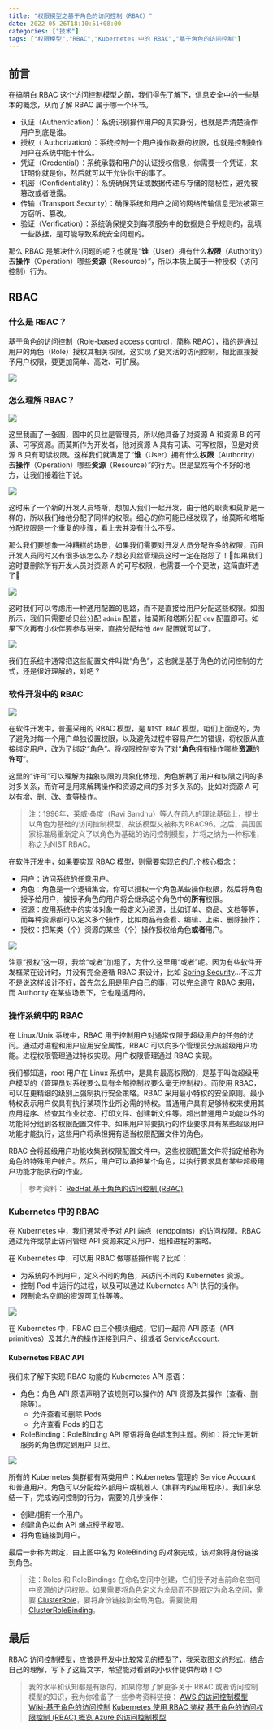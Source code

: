 ```yaml
---
title: "权限模型之基于角色的访问控制（RBAC）"
date: 2022-05-26T18:10:51+08:00
categories: ["技术"]
tags: ["权限模型","RBAC","Kubernetes 中的 RBAC","基于角色的访问控制"]
---
```


## 前言

在搞明白 RBAC 这个访问控制模型之前，我们得先了解下，信息安全中的一些基本的概念，从而了解 RBAC 属于哪一个环节。

- 认证（Authentication）：系统识别操作用户的真实身份，也就是弄清楚操作用户到底是谁。
- 授权（ Authorization）：系统控制一个用户操作数据的权限，也就是控制操作用户在系统中能干什么。
- 凭证（Credential）：系统承载和用户的认证授权信息，你需要一个凭证，来证明你就是你，然后就可以干允许你干的事了。
- 机密（Confidentiality）：系统确保凭证或数据传递与存储的隐秘性，避免被篡改或者泄露。
- 传输（Transport Security）：确保系统和用户之间的网络传输信息无法被第三方窃听、篡改。
- 验证（Verification）：系统确保提交到每项服务中的数据是合乎规则的，乱填一些数据，是可能导致系统安全问题的。

那么 RBAC 是解决什么问题的呢？也就是“**谁**（User）拥有什么**权限**（Authority）去**操作**（Operation）哪些**资源**（Resource）”，所以本质上属于一种授权（访问控制）行为。

## RBAC

### 什么是 RBAC？

基于角色的访问控制（Role-based access control，简称 RBAC），指的是通过用户的角色（Role）授权其相关权限，这实现了更灵活的访问控制，相比直接授予用户权限，要更加简单、高效、可扩展。

![](/images/articles/2022/just-rbac-it/rbac01.png)

### 怎么理解 RBAC？

![](/images/articles/2022/just-rbac-it/rbac02.png)

这里我画了一张图，图中的贝丝是管理员，所以他具备了对资源 A 和资源 B 的可读、可写资源。而莫斯作为开发者，他对资源 A 具有可读、可写权限，但是对资源 B 只有可读权限。这样我们就满足了“**谁**（User）拥有什么**权限**（Authority）去**操作**（Operation）哪些**资源**（Resource）”的行为。但是显然有个不好的地方，让我们接着往下说。

![](/images/articles/2022/just-rbac-it/rbac03.png)

这时来了一个新的开发人员塔斯，想加入我们一起开发，由于他的职责和莫斯是一样的，所以我们给他分配了同样的权限。细心的你可能已经发现了，给莫斯和塔斯分配权限是一个重复的步骤，看上去并没有什么不妥。

那么我们要想象一种糟糕的场景，如果我们需要对开发人员分配许多的权限，而且开发人员同时又有很多该怎么办？想必贝丝管理员这时一定在抱怨了！🥲如果我们这时要删除所有开发人员对资源 A 的可写权限，也需要一个个更改，这简直坏透了🤬

![](/images/articles/2022/just-rbac-it/rbac04.png)

这时我们可以考虑用一种通用配置的思路，而不是直接给用户分配这些权限。如图所示，我们只需要给贝丝分配 `admin` 配置，给莫斯和塔斯分配 `dev` 配置即可。如果下次再有小伙伴要参与进来，直接分配给他 `dev` 配置就可以了。

![](/images/articles/2022/just-rbac-it/rbac05.png)

我们在系统中通常把这些配置文件叫做“角色”，这也就是基于角色的访问控制的方式，还是很好理解的，对吧？

### 软件开发中的 RBAC

![](/images/articles/2022/just-rbac-it/rbac06.png)

在软件开发中，普遍采用的 RBAC 模型，是 `NIST RBAC` 模型。咱们上面说的，为了避免对每一个用户单独设置权限，以及避免过程中容易产生的错误，将权限从直接绑定用户，改为了绑定“角色”。将权限控制变为了对“**角色**拥有操作哪些**资源**的**许可**”。

这里的“许可”可以理解为抽象权限的具象化体现，角色解耦了用户和权限之间的多对多关系，而许可是用来解耦操作和资源之间的多对多关系的。比如对资源 A 可以有增、删、改、查等操作。

> 注：1996年，莱威·桑度（Ravi Sandhu）等人在前人的理论基础上，提出以角色为基础的访问控制模型，故该模型又被称为RBAC96。之后，美国国家标准局重新定义了以角色为基础的访问控制模型，并将之纳为一种标准，称之为NIST RBAC。

在软件开发中，如果要实现 RBAC 模型，则需要实现它的几个核心概念：

- 用户：访问系统的任意用户。
- 角色：角色是一个逻辑集合，你可以授权一个角色某些操作权限，然后将角色授予给用户，被授予角色的用户将会继承这个角色中的**所有**权限。
- 资源：应用系统中的实体对象一般定义为资源，比如订单、商品、文档等等，而每种资源都可以定义多个操作，比如商品有查看、编辑、上架、删除操作；
- 授权：把某类（个）资源的某些（个）操作授权给角色**或者**用户。

![](/images/articles/2022/just-rbac-it/rbac07.png)

注意“授权”这一项，我给“或者”加粗了，为什么这里用“或者”呢。因为有些软件开发框架在设计时，并没有完全遵循 RBAC 来设计，比如 [Spring Security](https://spring.io/projects/spring-security)...不过并不是说这样设计不好，首先怎么用是用户自己的事，可以完全遵守 RBAC 来用，而 Authority 在某些场景下，它也是适用的。

### 操作系统中的 RBAC

在 Linux/Unix 系统中，RBAC 用于控制用户对通常仅限于超级用户的任务的访问。通过对进程和用户应用安全属性，RBAC 可以向多个管理员分派超级用户功能。进程权限管理通过特权实现。用户权限管理通过 RBAC 实现。

我们都知道，root 用户在 Linux 系统中，是具有最高权限的，是基于叫做超级用户模型的（管理员对系统要么具有全部控制权要么毫无控制权）。而使用 RBAC，可以在更精细的级别上强制执行安全策略。RBAC 采用最小特权的安全原则。最小特权表示用户仅具有执行某项作业所必需的特权。普通用户具有足够特权来使用其应用程序、检查其作业状态、打印文件、创建新文件等。超出普通用户功能以外的功能将分组到各权限配置文件中。如果用户将要执行的作业要求具有某些超级用户功能才能执行，这些用户将承担拥有适当权限配置文件的角色。

RBAC 会将超级用户功能收集到权限配置文件中。这些权限配置文件将指定给称为角色的特殊用户帐户。然后，用户可以承担某个角色，以执行要求具有某些超级用户功能才能执行的作业。

> 参考资料：
> [RedHat 基于角色的访问控制 (RBAC)](https://access.redhat.com/documentation/en-us/red_hat_enterprise_linux/5/html/deployment_guide/selg-overview#sec-rbac-intro1)

### Kubernetes 中的 RBAC

在 Kubernetes 中，我们通常授予对 API 端点（endpoints）的访问权限。RBAC 通过允许或禁止访问管理 API 资源来定义用户、组和进程的策略。

在 Kubernetes 中，可以用 RBAC 做哪些操作呢？比如：

- 为系统的不同用户，定义不同的角色，来访问不同的 Kubernetes 资源。
- 控制 Pod 中运行的进程，以及可以通过 Kubernetes API 执行的操作。
- 限制命名空间的资源可见性等等。

![](/images/articles/2022/just-rbac-it/rbac08.png)

在 Kubernetes 中，RBAC 由三个模块组成，它们一起将 API 原语（API primitives）及其允许的操作连接到用户、组或者 [ServiceAccount](https://kubernetes.io/zh/docs/tasks/configure-pod-container/configure-service-account/). 

#### Kubernetes RBAC API

我们来了解下实现 RBAC 功能的 Kubernetes API 原语：

- 角色：角色 API 原语声明了该规则可以操作的 API 资源及其操作（查看、删除等）。
	- 允许查看和删除 Pods
	- 允许查看 Pods 的日志
- RoleBinding：RoleBinding API 原语将角色绑定到主题。例如：将允许更新服务的角色绑定到用户 贝丝。

![](/images/articles/2022/just-rbac-it/rbac09.png)

所有的 Kubernetes 集群都有两类用户：Kubernetes 管理的 Service Account 和普通用户。角色可以分配给外部用户或机器人（集群内的应用程序）。我们来总结一下，完成访问控制的行为，需要的几步操作：

- 创建/拥有一个用户。
- 创建角色以向 API 端点授予权限。
- 将角色链接到用户。

最后一步称为绑定，由上图中名为 RoleBinding 的对象完成，该对象将身份链接到角色。

> 注：Roles 和 RoleBindings 在命名空间中创建，它们授予对当前命名空间中资源的访问权限。如果需要将角色定义为全局而不是限定为命名空间，需要 [ClusterRole](https://kubernetes.io/zh/docs/reference/kubernetes-api/authorization-resources/cluster-role-v1/)，要将身份链接到全局角色，需要使用 [ClusterRoleBinding](https://kubernetes.io/zh/docs/reference/kubernetes-api/authorization-resources/cluster-role-binding-v1/)。

## 最后

RBAC 访问控制模型，应该是开发中比较常见的模型了，我采取图文的形式，结合自己的理解，写下了这篇文字，希望能对看到的小伙伴提供帮助！😊

> 我的水平和认知都是有限的，如果你想了解更多关于 RBAC 或者访问控制模型的知识，我为你准备了一些参考资料链接：
> [AWS 的访问控制模型](https://docs.aws.amazon.com/IAM/latest/UserGuide/access.html)
> [Wiki-基于角色的访问控制](https://zh.wikipedia.org/zh-cn/%E4%BB%A5%E8%A7%92%E8%89%B2%E7%82%BA%E5%9F%BA%E7%A4%8E%E7%9A%84%E5%AD%98%E5%8F%96%E6%8E%A7%E5%88%B6)
> [Kubernetes 使用 RBAC 鉴权](https://kubernetes.io/zh/docs/reference/access-authn-authz/rbac/)
> [基于角色的访问权限控制 (RBAC) 概览 ](https://cloud.google.com/data-fusion/docs/concepts/rbac?hl=zh_cn)
> [Azure 的访问控制模型](https://docs.microsoft.com/en-us/azure/role-based-access-control/overview)
